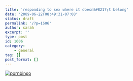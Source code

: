 ```yaml
---
title: 'responding to sex where it doesn&#8217;t belong'
date: '2009-06-22T08:49:31-07:00'
status: draft
permalink: '/?p=1606'
author: sarah
excerpt: ''
type: post
id: 1606
category:
    - general
tag: []
post_format: []
---
```

[![pornbingo](https://live.staticflickr.com/3364/3631108280_4a38b83d70_z.jpg)](http://www.flickr.com/photos/kirrilyrobert/3631108280/)
